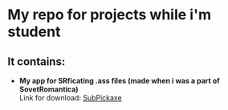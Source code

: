# My repo for projects while i'm student
## It contains:
  * **My app for SRficating .ass files (made when i was a part of SovetRomantica)**  
  Link for download: [SubPickaxe](https://github.com/Verique/repo/raw/master/SubPickaxe/SubPickaxe/bin/Release/SubPickaxe.exe)
